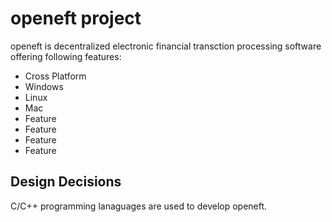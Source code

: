 # openeft project

openeft is decentralized electronic financial transction processing software offering following features:
 * Cross Platform
  * Windows
  * Linux
  * Mac
 * Feature
 * Feature
 * Feature
 * Feature

## Design Decisions

C/C++ programming lanaguages are used to develop openeft.


